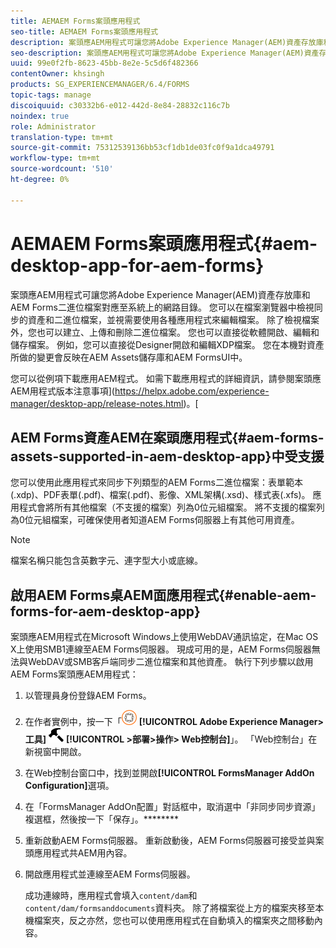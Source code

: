 ```yaml
---
title: AEMAEM Forms案頭應用程式
seo-title: AEMAEM Forms案頭應用程式
description: 案頭應AEM用程式可讓您將Adobe Experience Manager(AEM)資產存放庫和AEM Forms二進位檔案對應至系統上的網路目錄。 進一步瞭解案頭應用程式支AEM援的資產，以及如何啟用AEM Forms案頭應用AEM程式。
seo-description: 案頭應AEM用程式可讓您將Adobe Experience Manager(AEM)資產存放庫和AEM Forms二進位檔案對應至系統上的網路目錄。 進一步瞭解案頭應用程式支AEM援的資產，以及如何啟用AEM Forms案頭應用AEM程式。
uuid: 99e0f2fb-8623-45bb-8e2e-5c5d6f482366
contentOwner: khsingh
products: SG_EXPERIENCEMANAGER/6.4/FORMS
topic-tags: manage
discoiquuid: c30332b6-e012-442d-8e84-28832c116c7b
noindex: true
role: Administrator
translation-type: tm+mt
source-git-commit: 75312539136bb53cf1db1de03fc0f9a1dca49791
workflow-type: tm+mt
source-wordcount: '510'
ht-degree: 0%

---
```



# AEMAEM Forms案頭應用程式{#aem-desktop-app-for-aem-forms}

案頭應AEM用程式可讓您將Adobe Experience Manager(AEM)資產存放庫和AEM Forms二進位檔案對應至系統上的網路目錄。 您可以在檔案瀏覽器中檢視同步的資產和二進位檔案，並視需要使用各種應用程式來編輯檔案。 除了檢視檔案外，您也可以建立、上傳和刪除二進位檔案。 您也可以直接從軟體開啟、編輯和儲存檔案。 例如，您可以直接從Designer開啟和編輯XDP檔案。 您在本機對資產所做的變更會反映在AEM Assets儲存庫和AEM FormsUI中。

您可以從例項下載應用AEM程式。 如需下載應用程式的詳細資訊，請參閱案頭應AEM用程式版本注意事項](https://helpx.adobe.com/experience-manager/desktop-app/release-notes.html)。[

## AEM Forms資產AEM在案頭應用程式{#aem-forms-assets-supported-in-aem-desktop-app}中受支援

您可以使用此應用程式來同步下列類型的AEM Forms二進位檔案：表單範本(.xdp)、PDF表單(.pdf)、檔案(.pdf)、影像、XML架構(.xsd)、樣式表(.xfs)。 應用程式會將所有其他檔案（不支援的檔案）列為0位元組檔案。 將不支援的檔案列為0位元組檔案，可確保使用者知道AEM Forms伺服器上有其他可用資產。

>[!NOTE]
>
>檔案名稱只能包含英數字元、連字型大小或底線。

## 啟用AEM Forms桌AEM面應用程式{#enable-aem-forms-for-aem-desktop-app}

案頭應AEM用程式在Microsoft Windows上使用WebDAV通訊協定，在Mac OS X上使用SMB1連線至AEM Forms伺服器。 現成可用的是，AEM Forms伺服器無法與WebDAV或SMB客戶端同步二進位檔案和其他資產。 執行下列步驟以啟用AEM Forms案頭應AEM用程式：

1. 以管理員身份登錄AEM Forms。
1. 在作者實例中，按一下「![adobeexperiencemanager](assets/adobeexperiencemanager.png) **[!UICONTROL Adobe Experience Manager>工具]** ![ hammer](assets/hammer.png) **[!UICONTROL >部署>操作> Web控制台]**」。 「Web控制台」在新視窗中開啟。
1. 在Web控制台窗口中，找到並開啟&#x200B;**[!UICONTROL FormsManager AddOn Configuration]**&#x200B;選項。
1. 在「FormsManager AddOn配置」對話框中，取消選中「非同步同步資源」複選框，然後按一下「保存」。********
1. 重新啟動AEM Forms伺服器。 重新啟動後，AEM Forms伺服器可接受並與案頭應用程式共AEM用內容。
1. 開啟應用程式並連線至AEM Forms伺服器。

   成功連線時，應用程式會填入`content/dam`和`content/dam/formsanddocuments`資料夾。 除了將檔案從上方的檔案夾移至本機檔案夾，反之亦然，您也可以使用應用程式在自動填入的檔案夾之間移動內容。

